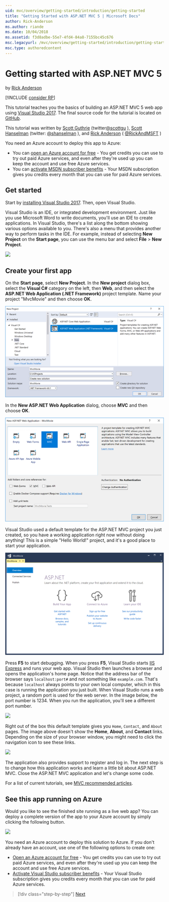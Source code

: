 ```yaml
---
uid: mvc/overview/getting-started/introduction/getting-started
title: "Getting Started with ASP.NET MVC 5 | Microsoft Docs"
author: Rick-Anderson
ms.author: riande
ms.date: 10/04/2018
ms.assetid: f3d8adbe-55e7-4fd4-84a8-7155bc45c676
msc.legacyurl: /mvc/overview/getting-started/introduction/getting-started
msc.type: authoredcontent
---
```

Getting started with ASP.NET MVC 5
====================
by [Rick Anderson]((https://twitter.com/RickAndMSFT))

[!INCLUDE [consider RP](../../../../includes/razor.md)]

This tutorial teaches you the basics of building an ASP.NET MVC 5 web app using [Visual Studio 2017](https://visualstudio.microsoft.com/downloads/?utm_medium=microsoft&utm_source=docs.microsoft.com&utm_campaign=button+cta&utm_content=download+vs2017). The final source code for the tutorial is located on [GitHub](https://github.com/aspnet/Docs/tree/master/aspnet/mvc/overview/getting-started/introduction/sample/MvcMovie/MvcMovie).

This tutorial was written by [Scott Guthrie](https://weblogs.asp.net/scottgu/) (twitter[@scottgu](https://twitter.com/scottgu) ), [Scott Hanselman](http://www.hanselman.com/blog/) (twitter: [@shanselman](https://twitter.com/shanselman) ), and [Rick Anderson](https://twitter.com/RickAndMSFT) ( [@RickAndMSFT](https://twitter.com/#!/RickAndMSFT) )

You need an Azure account to deploy this app to Azure:

- You can [open an Azure account for free](https://azure.microsoft.com/pricing/free-trial/?WT.mc_id=A443DD604) - You get credits you can use to try out paid Azure services, and even after they're used up you can keep the account and use free Azure services.
- You can [activate MSDN subscriber benefits](https://azure.microsoft.com/pricing/member-offers/msdn-benefits-details/?WT.mc_id=A443DD604) - Your MSDN subscription gives you credits every month that you can use for paid Azure services.

## Get started

Start by [installing Visual Studio 2017](https://visualstudio.microsoft.com/downloads/?utm_medium=microsoft&utm_source=docs.microsoft.com&utm_campaign=button+cta&utm_content=download+vs2017). Then, open Visual Studio.

Visual Studio is an IDE, or integrated development environment. Just like you use Microsoft Word to write documents, you'll use an IDE to create applications. In Visual Studio, there's a list along the bottom showing various options available to you. There's also a menu that provides another way to perform tasks in the IDE. For example, instead of selecting **New Project** on the **Start page**, you can use the menu bar and select **File** > **New Project**.

![](getting-started/_static/image1.png)

## Create your first app

On the **Start page**, select **New Project**. In the **New project** dialog box, select the **Visual C#** category on the left, then **Web**, and then select the **ASP.NET Web Application (.NET Framework)** project template. Name your project "MvcMovie" and then choose **OK**.

![](getting-started/_static/image2.png)

In the **New ASP.NET Web Application** dialog, choose **MVC** and then choose **OK**.

![](getting-started/_static/image3.png)

Visual Studio used a default template for the ASP.NET MVC project you just created, so you have a working application right now without doing anything! This is a simple "Hello World!" project, and it's a good place to start your application.

![](getting-started/_static/image4.png)

Press **F5** to start debugging. When you press **F5**, Visual Studio starts [IIS Express](/iis/extensions/introduction-to-iis-express/iis-express-overview) and runs your web app. Visual Studio then launches a browser and opens the application's home page. Notice that the address bar of the browser says `localhost:port#` and not something like `example.com`. That's because `localhost` always points to your own local computer, which in this case is running the application you just built. When Visual Studio runs a web project, a random port is used for the web server. In the image below, the port number is 1234. When you run the application, you'll see a different port number.

![](getting-started/_static/image5.png)

Right out of the box this default template gives you `Home`, `Contact`, and `About` pages. The image above doesn't show the **Home**, **About**, and **Contact** links. Depending on the size of your browser window, you might need to click the navigation icon to see these links.

![](getting-started/_static/image6.png)

The application also provides support to register and log in. The next step is to change how this application works and learn a little bit about ASP.NET MVC. Close the ASP.NET MVC application and let's change some code.

For a list of current tutorials, see [MVC recommended articles](../mvc-learning-sequence.md).

## See this app running on Azure

Would you like to see the finished site running as a live web app? You can deploy a complete version of the app to your Azure account by simply clicking the following button.

[![](https://azuredeploy.net/deploybutton.png)](https://azuredeploy.net/?repository=https://github.com/aspnet/Docs/tree/master/aspnet/mvc/overview/getting-started/introduction/sample/MvcMovie&amp;WT.mc_id=deploy_azure_aspnet)

You need an Azure account to deploy this solution to Azure. If you don't already have an account, use one of the following options to create one:

- [Open an Azure account for free](https://azure.microsoft.com/pricing/free-trial/?WT.mc_id=A443DD604) - You get credits you can use to try out paid Azure services, and even after they're used up you can keep the account and use free Azure services.
- [Activate Visual Studio subscriber benefits](https://azure.microsoft.com/pricing/member-offers/credit-for-visual-studio-subscribers) - Your Visual Studio subscription gives you credits every month that you can use for paid Azure services.

> [!div class="step-by-step"]
> [Next](adding-a-controller.md)
